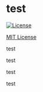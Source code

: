 # test
 
  [![License](https://img.shields.io/badge/License-MIT-yellow.svg)](https://opensource.org/licenses/MIT)
 
  [MIT License](LICENSE.md)
 
  test
 
  test
 
  test
 
  test
 
  
 
  
  